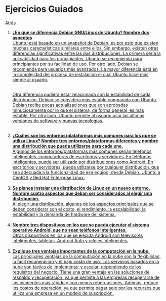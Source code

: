 # Ejercicios Guiados
<p><a href=../README.md>Atrás</a</p>

 <ol>
  <li><b>¿En qué se diferencia Debian GNU/Linux de Ubuntu? Nombre dos aspectos</b></li>
Ubuntu está basado en un snapshot de Debian, es por esto que existen muchas características similares entre ellos. Sin embargo, existen otras diferencias significativas entre las dos distribuciones. La primera sería la aplicabilidad para los principiantes. Ubuntu se recomienda para principiantes por su facilidad de uso. Por otro lado, Debian se recomienda para usuarios más avanzados. La mayor diferencia está en la complejidad del proceso de instalación el cual Ubuntu hace más simple al usuario.<br><br>
  
Otra diferencia pudiera estar relacionada con la estabilidad de cada distribución. Debian se considera más estable comparada con Ubuntu. Debian recibe pocas actualizaciones que son aprobadas minuciosamente por lo que el sistema, de forma general, es más estable. Por otro lado, Ubuntu permite al usuario usar las últimas versiones de software y nuevas tecnologías.<br><br>
  
<li><b>¿Cuáles son los entornos/plataformas más comunes para los que se utiliza Linux? Nombre tres entornos/plataformas diferentes y nombre una distribución que pueda utilizarse para cada uno.</b></li>
Algunos de los entornos/plataformas más comunes serían teléfonos inteligentes, computadoras de escritorios y servidores. En teléfonos inteligentes, puede ser utilizado por distribuciones como Android. En escritorios y servidores, puede utilizarse por cualquier distribución, que sea adecuada a la funcionalidad de ese equipo, desde Debian, Ubuntu a CentOS y Red Hat Enterprise Linux.<br><br>

<li><b>Se planea instalar una distribución de Linux en un nuevo entorno. Nombre cuatro aspectos que deban ser considerados al elegir una distribución.</b></li>
Al elegir una distribución, algunos de los aspectos principales que se deben considerar son el costo, el rendimiento, la escalabilidad, la estabilidad y la demanda de hardware del sistema.<br><br>
  
<li><b>Nombre tres dispositivos en los que se pueda ejecutar el sistema operativo Android, que no sean teléfonos inteligentes.</b></li>
Otros dispositivos en los que se ejecuta Android son televisores inteligentes, tabletas, Android Auto y relojes inteligentes.<br><br>

<li><b>Explique tres ventajas importantes de la computación en la nube.</b></li>
Las principales ventajas de la computación en la nube son la flexibilidad, la fácil recuperación y el bajo costo de uso. Los servicios basados en la nube son fáciles de implementar y escalar, dependiendo de los requisitos del negocio. Tiene una gran ventaja en las soluciones de respaldo y recuperación, ya que permite a las empresas recuperarse de los incidentes más rápido y con menos repercusiones. Además, reduce los costos de operación, ya que permite pagar solo por los recursos que utiliza una empresa en un modelo de suscripción.
 </ol>
